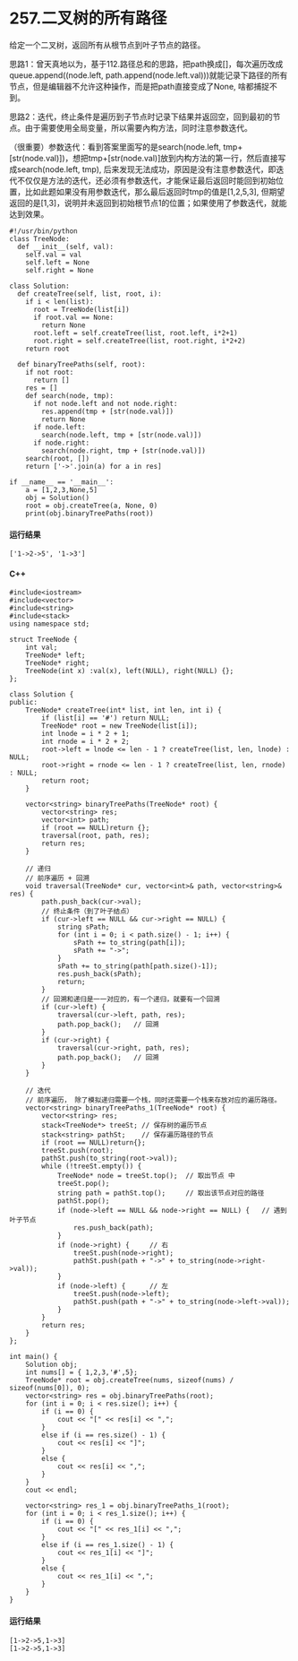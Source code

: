 # 257.二叉树的所有路径
给定一个二叉树，返回所有从根节点到叶子节点的路径。

思路1：曾天真地以为，基于112.路径总和的思路，把path换成[]，每次遍历改成queue.append((node.left, path.append(node.left.val)))就能记录下路径的所有节点，但是编辑器不允许这种操作，而是把path直接变成了None, 啥都捕捉不到。

思路2：迭代，终止条件是遍历到子节点时记录下结果并返回空，回到最初的节点。由于需要使用全局变量，所以需要內构方法，同时注意参数迭代。

（很重要）参数迭代：看到答案里面写的是search(node.left, tmp+[str(node.val)])，想把tmp+[str(node.val)]放到内构方法的第一行，然后直接写成search(node.left, tmp), 后来发现无法成功，原因是没有注意参数迭代，即迭代不仅仅是方法的迭代，还必须有参数迭代，才能保证最后返回时能回到初始位置，比如此题如果没有用参数迭代，那么最后返回时tmp的值是[1,2,5,3], 但期望返回的是[1,3]，说明并未返回到初始根节点1的位置；如果使用了参数迭代，就能达到效果。

    #!/usr/bin/python
    class TreeNode:
      def __init__(self, val):
        self.val = val
        self.left = None
        self.right = None

    class Solution:
      def createTree(self, list, root, i):
        if i < len(list):
          root = TreeNode(list[i])
          if root.val == None:
            return None
          root.left = self.createTree(list, root.left, i*2+1)
          root.right = self.createTree(list, root.right, i*2+2)
        return root

      def binaryTreePaths(self, root):
        if not root:
          return []
        res = []
        def search(node, tmp):
          if not node.left and not node.right:
            res.append(tmp + [str(node.val)])
            return None
          if node.left:
            search(node.left, tmp + [str(node.val)])
          if node.right:
            search(node.right, tmp + [str(node.val)])
        search(root, [])
        return ['->'.join(a) for a in res]

    if __name__ == '__main__':
        a = [1,2,3,None,5]
        obj = Solution()
        root = obj.createTree(a, None, 0)
        print(obj.binaryTreePaths(root))
        
#### 运行结果
    ['1->2->5', '1->3']

#### C++

    #include<iostream>
    #include<vector>
    #include<string>
    #include<stack>
    using namespace std;

    struct TreeNode {
        int val;
        TreeNode* left;
        TreeNode* right;
        TreeNode(int x) :val(x), left(NULL), right(NULL) {};
    };

    class Solution {
    public:
        TreeNode* createTree(int* list, int len, int i) {
            if (list[i] == '#') return NULL;
            TreeNode* root = new TreeNode(list[i]);
            int lnode = i * 2 + 1;
            int rnode = i * 2 + 2;
            root->left = lnode <= len - 1 ? createTree(list, len, lnode) : NULL;
            root->right = rnode <= len - 1 ? createTree(list, len, rnode) : NULL;
            return root;
        }

        vector<string> binaryTreePaths(TreeNode* root) {
            vector<string> res;
            vector<int> path;
            if (root == NULL)return {};
            traversal(root, path, res);
            return res;
        }

        // 递归
        // 前序遍历 + 回溯
        void traversal(TreeNode* cur, vector<int>& path, vector<string>& res) {
            path.push_back(cur->val);
            // 终止条件（到了叶子结点）
            if (cur->left == NULL && cur->right == NULL) {
                string sPath;
                for (int i = 0; i < path.size() - 1; i++) {
                    sPath += to_string(path[i]);
                    sPath += "->";
                }
                sPath += to_string(path[path.size()-1]);
                res.push_back(sPath);
                return;
            }
            // 回溯和递归是一一对应的，有一个递归，就要有一个回溯
            if (cur->left) {
                traversal(cur->left, path, res);
                path.pop_back();   // 回溯
            }
            if (cur->right) {
                traversal(cur->right, path, res);
                path.pop_back();   // 回溯
            }
        }

        // 迭代
        // 前序遍历， 除了模拟递归需要一个栈，同时还需要一个栈来存放对应的遍历路径。
        vector<string> binaryTreePaths_1(TreeNode* root) {
            vector<string> res;
            stack<TreeNode*> treeSt; // 保存树的遍历节点
            stack<string> pathSt;    // 保存遍历路径的节点
            if (root == NULL)return{};
            treeSt.push(root);
            pathSt.push(to_string(root->val));
            while (!treeSt.empty()) {
                TreeNode* node = treeSt.top();  // 取出节点 中
                treeSt.pop();
                string path = pathSt.top();     // 取出该节点对应的路径
                pathSt.pop();
                if (node->left == NULL && node->right == NULL) {   // 遇到叶子节点
                    res.push_back(path);
                }
                if (node->right) {     // 右
                    treeSt.push(node->right);
                    pathSt.push(path + "->" + to_string(node->right->val));
                }
                if (node->left) {      // 左
                    treeSt.push(node->left);
                    pathSt.push(path + "->" + to_string(node->left->val));
                }
            }
            return res;
        }
    };

    int main() {
        Solution obj;
        int nums[] = { 1,2,3,'#',5};
        TreeNode* root = obj.createTree(nums, sizeof(nums) / sizeof(nums[0]), 0);
        vector<string> res = obj.binaryTreePaths(root);
        for (int i = 0; i < res.size(); i++) {
            if (i == 0) {
                cout << "[" << res[i] << ",";
            }
            else if (i == res.size() - 1) {
                cout << res[i] << "]";
            }
            else {
                cout << res[i] << ",";
            }
        }
        cout << endl;

        vector<string> res_1 = obj.binaryTreePaths_1(root);
        for (int i = 0; i < res_1.size(); i++) {
            if (i == 0) {
                cout << "[" << res_1[i] << ",";
            }
            else if (i == res_1.size() - 1) {
                cout << res_1[i] << "]";
            }
            else {
                cout << res_1[i] << ",";
            }
        }
    }

#### 运行结果
    [1->2->5,1->3]
    [1->2->5,1->3]
